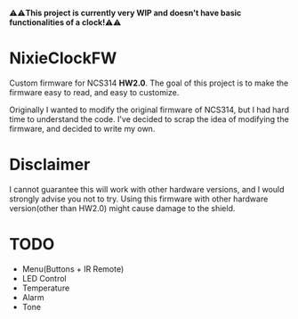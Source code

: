 :warning::warning:**This project is currently very WIP and doesn't have basic functionalities of a clock!**:warning::warning:

# NixieClockFW

Custom firmware for NCS314 **HW2.0**. The goal of this project is to make the firmware easy to read, and easy to customize.

Originally I wanted to modify the original firmware of NCS314, but I had hard time to understand the code. I've decided to scrap the idea of modifying the firmware, and decided to write my own.

# Disclaimer

I cannot guarantee this will work with other hardware versions, and I would strongly advise you not to try. Using this firmware with other hardware version(other than HW2.0) might cause damage to the shield.

# TODO

* Menu(Buttons + IR Remote)
* LED Control
* Temperature
* Alarm
* Tone
